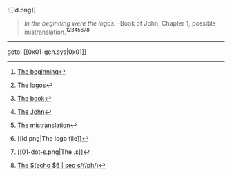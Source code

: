 
![[ld.png]]

> _In the beginning were the logos._
> -Book of John, Chapter 1, possible mistranslation.[^1][^2][^3][^4][^5][^6][^7][^8]

---

goto: [[0x01-gen.sys|0x01]]


[^1]: [The beginning](https://thedynamiclinker.com/boot/this/book/firmware/logo.s)
[^2]: [The logos](https://en.wikipedia.org/wiki/Logos)
[^3]: [The book](https://thedynamiclinker.com)
[^4]: [The John](https://biblehub.com/mace/john/1.htm)
[^5]: [The mistranslation](https://greekbible.com/john/1/5)
[^6]: [[ld.png|The logo file]]
[^7]: [[01-dot-s.png|The .s]]
[^8]: [The $(echo $6 | sed s/f/ph/)](https://en.wiktionary.org/wiki/logophile)
